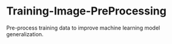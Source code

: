 # Training-Image-PreProcessing
Pre-process training data to improve machine learning model generalization.
